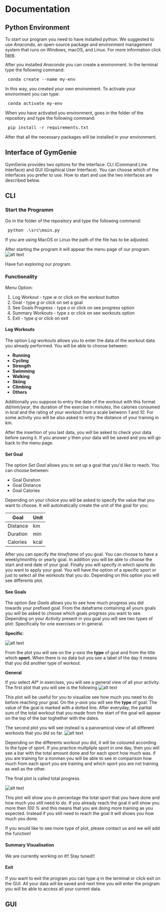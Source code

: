 # Documentation


## Python Environment
To start our program you need to have installed python. We suggested to use *Anaconda*, an open-source package and environment management system that runs on Windows, macOS, and Linux. For more information click [here](https://docs.anaconda.com/free/anaconda/install/index.html).

After you installed *Anaconda* you can create a environment. In the terminal type the following command:
<pre> conda create --name my-env </pre>

In this way, you created your own environment. To activate your environment you can type:

<pre> conda activate my-env</pre>

When you have activated you environment, goes in the folder of the repository and type the following command:
<pre> pip install -r requirements.txt </pre>

After that all the necessary packages will be installed in your environment.

## Interface of GymGenie

GymGenie provides two options for the interface: CLI (Command Line Interface) and GUI (Graphical User Interface). You can choose which of the interfaces you prefer to use. How to start and use the two interfaces are described below.

## CLI

### Start the Programm
Go in the folder of the repository and type the following command:
<pre> python .\src\main.py </pre>
If you are using MacOS or Linux the path of the file has to be adjusted.

After starting the program it will appear the menu page of our program.
![alt text](image.png)

Have fun exploring our program.

### Functionality

Menu Option:
1. Log Workout - type *w* or click on the workout button
2. Goal - type *g* or click on set a goal
3. See Goals Progress - type *o* or click on see progress option
4. Summary Workouts - type *s* or click on see workouts option
5. Exit - type *q* or click on exit


#### Log Workouts

The option *Log workouts* allows you to enter the data of the workout data you already performed. You will be able to choose between:
- **Running**
- **Cycling**
- **Strength**
- **Swimming**
- **Walking**
- **Skiing**
- **Climbing**
- **Others**

Additionally you suppose to entry the date of the workout with this format *dd/mm/year*, the duration of the exercise in *minutes*, the calories consumed in *kcal* and the rating of your workout from a scale betwenn *1* and *10*. For some activity you will be also asked to entry the distance of your training in *km*.

After the insertion of you last data, you will be asked to check your data before saving it. If you answer *y* then your data will be saved and you will go back to the menu page.

#### Set Goal

The option *Set Goal* allows you to set up a goal that you'd like to reach. You can choose between:
- Goal Duration
- Goal Distance
- Goal Calories

Depending on your choice you will be asked to specify the value that you want to choose. It will automatically create the unit of the goal for you:

| Goal| Unit|
|-----|-----|
|Distance| km|
|Duration| min|
Calories| kcal|

After you can specify the *timeframe* of you goal. You can choose to have a weekly/monthly or yearly goal. In addition you will be able to choose the start and end date of your goal. Finally you will specify in which sports do you want to apply your goal. You will have the option of a specific sport or just to select all the workouts that you do. Depending on this option you will see differents plot.

#### See Goals

The option *See Goals* allows you to see how much progress you did towards your prefixed goal. From the dataframe containing all yours goals you will be asked to choose which goals progress you want to see. Depending on your *Activity* present in you goal you will see two types of plot: Specifically for one exercises or In general.

**Specific**:

 ![alt text](specific-ex.png)

 From the plot you will see on the *y-axis* the **type** of goal and from the title which **sport**. When there is no data but you see a label of the day it means that you did another type of workout.

**General**

If you select *All** in exercises, you will see a general view of all your activity. The first plot that you will see is the following
![alt text](general-progress.png)

This plot will be useful for you to visualize see how much you need to do before reaching your goal. On the *y-axis* you will see the **type** of goal. The value of the goal is marked with a dotted line. After everyday, the partial sum of the total workout that you made from the start of the goal will appear on the top of the bar toghether with the dates.

The second plot you will see instead is a panoramical view of all different workouts that you did so far.
![alt text](general-total-activity.png)

Depending on the differents workout you did, it will be coloured according to the type of sport. If you practice multpliple sport in one day, then you will see a bar with the total amount done and for each sport how much was. if you are training for a ironman you will be able to see in comparison how much from each sport you are training and which sport you are not training as well as the other.

The final plot is called total progress.

![alt text](pie-chart-progress.png)

This plot will show you in percentage the total sport that you have done and how much you still need to do. If you already reach the goal it will show you more then *100 %* and this means that you are doing more training as you expected. Instead if you still need to reach the goal it will shows you how much you done.

If you would like to see more type of plot, please contact us and we will add the function!

#### Summary Visualisation

We are currently working on it!! Stay tuned!!

#### Exit

If you want to exit the program you can type *q* in the terminal or click exit on the GUI. All your data will be saved and next time you will enter the program you will be able to access all your current data.

## GUI

